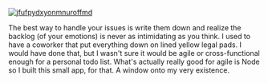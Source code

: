 [![jfufpydxyonmnuroffmd](https://user-images.githubusercontent.com/5185/34533470-30435e4e-f06f-11e7-9cc3-995c25720bb4.gif)](http://1amstudios.com/2016/11/27/c64-slack-client/)

The best way to handle your issues is write them down and realize the backlog (of your emotions) is never as intimidating as you think. I used to have a coworker that put everything down on lined yellow legal pads. I would have done that, but I wasn't sure it would be agile or cross-functional enough for a personal todo list. What's actually really good for agile is Node so I built this small app, for that. A window onto my very existence.
